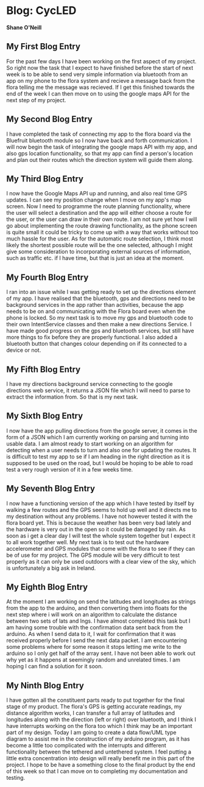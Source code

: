 # Blog: CycLED

**Shane O'Neill**

## My First Blog Entry

For the past few days I have been working on the first aspect of my project.
So right now the task that I expect to have finished before the start of next week is to be able to send very simple information via bluetooth
from an app on my phone to the flora system and recieve a message back from the flora telling me the message was recieved.
If I get this finished towards the end of the week I can then move on to using the google maps API for the next step of my project.

## My Second Blog Entry

I have completed the task of connecting my app to the flora board via the Bluefruit bluetooth module so I now have back and forth communication. 
I will now begin the task of integrating the google maps API with my app, and also gps location functionality, so that my app can find a person's location
and plan out their routes which the direction system will guide them along.

## My Third Blog Entry

I now have the Google Maps API up and running, and also real time GPS updates. I can see my position change when I move on my app's map screen.
Now I need to programme the route planning functionality, where the user will select a destination and the app will either choose a route for the user, 
or the user can draw in their own route. I am not sure yet how I will go about implementing the route drawing functionality, as the phone screen is quite 
small it could be tricky to come up with a way that works without too much hassle for the user. 
As for the automatic route selection, I think most likely the shortest possible route will be the one selected, although I might give some consideration
to incorporating external sources of information, such as traffic etc. if I have time, but that is just an idea at the moment.

## My Fourth Blog Entry

I ran into an issue while I was getting ready to set up the directions element of my app. I have realised that the bluetooth, gps and directions need to be background services 
in the app rather than activities, because the app needs to be on and communicating with the Flora board even when the phone is locked. So my next task is to move my gps and bluetooth code 
to their own IntentService classes and then make a new directions Service. I have made good progress on the gps and bluetooth services, but still have more things to fix 
before they are properly functional.
I also added a bluetooth button that changes colour depending on if its connected to a device or not. 

## My Fifth Blog Entry
I have my directions background service connecting to the google directions web service, it returns a JSON file which I will need to parse to extract the information from.
So that is my next task.

## My Sixth Blog Entry
I now have the app pulling directions from the google server, it comes in the form of a JSON which I am currently working on parsing and turning into usable data.
I am almost ready to start working on an algorithm for detecting when a user needs to turn and also one for updating the routes. It is difficult to test my app to se if I am
heading in the right direction as it is supposed to be used on the road, but I would be hoping to be able to road test a very rough version of it in a few weeks time.

## My Seventh Blog Entry
I now have a functioning version of the app which I have tested by itself by walking a few routes and the GPS seems to hold up well and
it directs me to my destination without any problems. I have not however tested it with the flora board yet. This is because the weather has
been very bad lately and the hardware is very out in the open so it could be damaged by rain. As soon as i get a clear day I will test
the whole system together but I expect it to all work together well.
My next task is to test out the hardware accelerometer and GPS modules that come with the flora to see if they can be of use for my project.
The GPS module will be very difficult to test properly as it can only be used outdoors with a clear view of the sky, which is unfortunately
a big ask in Ireland.

## My Eighth Blog Entry
At the moment I am working on send the latitudes and longitudes as strings from the app to the arduino, and then converting them
into floats for the next step where i will work on an algorithm to calculate the distance between two sets of lats and lngs.
I have almost completed this task but I am having some trouble with the confirmation data sent back from the arduino. As when
I send data to it, I wait for confirmation that it was received properly before I send the next data packet. I am encountering some
problems where for some reason it stops letting me write to the arduino so I only get half of the array sent. I have not been able to work
out why yet as it happens at seemingly random and unrelated times. I am hoping I can find a solution for it soon.

## My Ninth Blog Entry
I have gotten all the constituent parts ready to put together for the final stage of my product. The flora's GPS is getting accurate
readings, my distance algorithm works, I can transfer a full array of latitudes and longitudes along with the direction (left or right)
over bluetooth, and I think I have interrupts working on the flora too which I think may be an important part of my design.
Today I am going to create a data flow/UML type diagram to assist me in the construction of my arduino program, as it has become
a little too complicated with the interrupts and different functionality between the tethered and untethered system. I feel putting
a little extra concentration into design will really benefit me in this part of the project.
I hope to be have a something close to the final product by the end of this week so that I can move on to completing my documentation
 and testing.